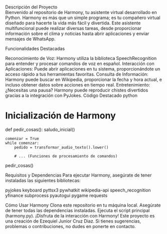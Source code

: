 <br>Descripción del Proyecto<br>
Bienvenido al repositorio de Harmony, tu asistente virtual desarrollado en Python. Harmony es más que un simple programa; es tu compañero virtual diseñado para hacerte la vida más fácil y divertida. Este asistente multifuncional puede realizar diversas tareas, desde proporcionar información sobre el clima y noticias hasta abrir aplicaciones y enviar mensajes de WhatsApp.

Funcionalidades Destacadas

Reconocimiento de Voz: Harmony utiliza la biblioteca SpeechRecognition para entender y procesar comandos de voz en español.
Interacción con Aplicaciones: Puede abrir aplicaciones en tu sistema, proporcionándote un acceso rápido a tus herramientas favoritas.
Consulta de Información: Harmony puede buscar en Wikipedia, proporcionar la fecha y hora actual, e incluso obtener datos sobre acciones en tiempo real.
Entretenimiento: ¿Necesitas una pausa? Harmony puede reproducir chistes divertidos gracias a la integración con PyJokes.
Código Destacado
python
# Inicialización de Harmony
def pedir_cosas():
    saludo_inicial()

    comenzar = True
    while comenzar:
        pedido = transformar_audio_texto().lower()

        # ... (Funciones de procesamiento de comandos)
pedir_cosas()

Requisitos y Dependencias
Para ejecutar Harmony, asegúrate de tener instaladas las siguientes bibliotecas:

pyjokes
keyboard
pyttsx3
pywhatkit
wikipedia-api
speech_recognition
yfinance
subprocess
pyautogui
pygame
requests

Cómo Usar Harmony
Clona este repositorio en tu máquina local.
Asegúrate de tener todas las dependencias instaladas.
Ejecuta el script principal (harmony.py).
¡Disfruta de la interacción con Harmony!
Este proyecto es una creación de Ezequiel Junior Cruz Diaz. Si tienes sugerencias, problemas o contribuciones, no dudes en ponerte en contacto.
